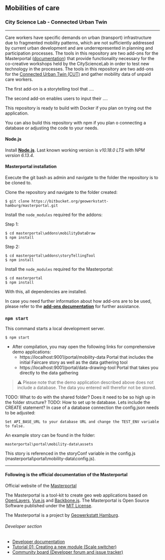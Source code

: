 ## Mobilities of care
### City Science Lab - Connected Urban Twin

---
Care workers have specific demands on urban (transport) infrastructure
due to fragmented mobility patterns, which are not sufficiently addressed
by current urban development and are underrepresented in planning and participation
processes. The tools in this repository are two add-ons for the Masterportal ([documentation](#following-is-the-official-documentation-of-the-masterportal))
that provide functionality necessary for the co-creative workshops
held by the CityScienceLab in order to test new technology in the
processes. The tools in this repository are two add-ons for the [Connected Urban Twin (CUT)](https://www.hamburg.de/cut/)
and gather mobility data of unpaid care workers.

The first add-on is a storytelling tool that ....

The second add-on enables users to input their ....

This repository is ready to build with Docker if you plan on trying out the application.


You can also build this repository with npm if you plan o connecting a database or adjusting the code to your needs.

#### Node.js

Install **[Node.js](http://nodejs.org)**. Last known working version is *v10.18.0 LTS* with *NPM version 6.13.4*.

#### Masterportal installation

Execute the git bash as admin and navigate to the folder the repository is to be cloned to.

Clone the repository and navigate to the folder created:

```console
$ git clone https://bitbucket.org/geowerkstatt-hamburg/masterportal.git
```

Install the `node_modules` required for the addons:

Step 1:
```console
$ cd masterportal\addons\mobilityDataDraw
$ npm install
```

Step 2:
```console
$ cd masterportal\addons\storyTellingTool
$ npm install
```

Install the `node_modules` required for the Masterportal:

```console
$ cd masterportal
$ npm install
```

With this, all dependencies are installed.

In case you need further information about how add-ons are to be used, please refer to the **[add-ons documentation](addonsVue.md)** for further assistance.

### `npm start`

This command starts a local development server.

```console
$ npm start
```

- After compilation, you may open the following links for comprehensive demo applications:
    - https://localhost:9001/portal/mobility-data Portal that includes the initial Faircare story as well as the data gathering tool
    - https://localhost:9001/portal/data-drawing-tool Portal that takes you directly to the data gathering

>⚠️ Please note that the demo application described above does not include a database. The data you entered will therefor not be stored.

TODO: What to do with the shared folder? Does it need to be so high up in the folder structure?
TODO: How to set up te database. Lets include the CREATE statement?
In case of a database connection the config.json needs to be adjusted:

```
Set API_BASE_URL to your database URL and change the TEST_ENV variable to false.
```

An example story can be found in the folder:
```
masterportal\portal\mobility-data\assets
```
This story is referenced in the storyConf variable in the config.js (masterportal\portal\mobility-data\config.js).

---
#### Following is the official documentation of the Masterportal

Official website of the [Masterportal](https://www.masterportal.org/)

The Masterportal is a tool-kit to create geo web applications based on [OpenLayers](https://openlayers.org), [Vue.js](https://vuejs.org/) and [Backbone.js](https://backbonejs.org). The Masterportal is Open Source Software published under the [MIT License](https://bitbucket.org/geowerkstatt-hamburg/masterportal/src/dev/License.txt).

The Masterportal is a project by [Geowerkstatt Hamburg](https://www.hamburg.de/geowerkstatt/).

###### Developer section

* [Developer documentation](doc/devdoc.md)
* [Tutorial 01: Creating a new module (Scale switcher)](https://bitbucket.org/geowerkstatt-hamburg/masterportal/src/dev/doc/vueTutorial.md)
* [Community board (Developer forum and issue tracker)](https://trello.com/c/qajdXkMa/110-willkommen)
